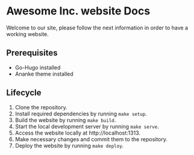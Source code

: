 # Awesome Inc. website Docs
Welcome to our site, please follow the next information in order to have a working website.

## Prerequisites
- Go-Hugo installed
- Ananke theme installed

## Lifecycle
1. Clone the repository.
2. Install required dependencies by running `make setup`.
3. Build the website by running `make build`.
4. Start the local development server by running `make serve`.
5. Access the website locally at http://localhost:1313.
6. Make necessary changes and commit them to the repository.
7. Deploy the website by running `make deploy`.